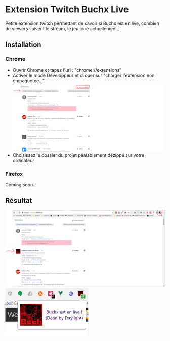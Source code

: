 # Extension Twitch Buchx Live

Petite extension twitch permettant de savoir si Buchx est en live, combien de viewers suivent le stream, le jeu joué actuellement...

## Installation

### Chrome

 - Ouvrir Chrome et tapez l'url : "chrome://extensions"
 - Activer le mode Développeur et cliquer sur "charger l'extension non empaquetée..."
![chrome-extensions](https://raw.githubusercontent.com/mathurin59000/extension-twitch-buchx/master/img/chrome-extensions.PNG)
 - Choisissez le dossier du projet péalablement dézippé sur votre ordinateur
### Firefox
Coming soon...
## Résultat
![chrome-extensions](https://raw.githubusercontent.com/mathurin59000/extension-twitch-buchx/master/img/extensions.PNG)
![chrome-extensions](https://raw.githubusercontent.com/mathurin59000/extension-twitch-buchx/master/img/extension-open.PNG)